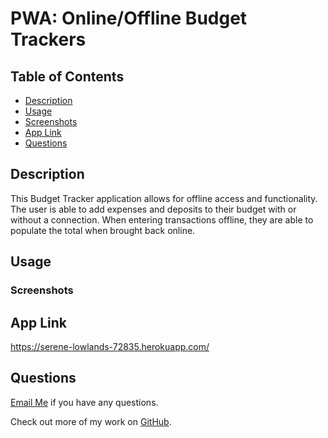 # PWA: Online/Offline Budget Trackers

## Table of Contents 

- [Description](#description)
- [Usage](#usage)
- [Screenshots](#screenshots)
- [App Link](#app-link)
- [Questions](#questions)

## Description 
This Budget Tracker application allows for offline access and functionality. The user is able to add expenses and deposits to their budget with or without a connection. When entering transactions offline, they are able to populate the total when brought back online.

## Usage 
### Screenshots

## App Link

https://serene-lowlands-72835.herokuapp.com/

## Questions

[Email Me](Chloe.a.harris17@gmail.com) if you have any questions.

Check out more of my work on [GitHub](https://github.com/chloeharris1).